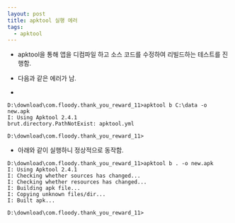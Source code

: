 ```yaml
---
layout: post
title: apktool 실행 에러
tags:
  - apktool
---
```


- apktool을 통해 앱을 디컴파일 하고 소스 코드를 수정하여 리빌드하는 테스트를 진행함.

- 다음과 같은 에러가 남.
-

```
D:\download\com.floody.thank_you_reward_11>apktool b C:\data -o new.apk
I: Using Apktool 2.4.1
brut.directory.PathNotExist: apktool.yml

D:\download\com.floody.thank_you_reward_11>
```

- 아래와 같이 실행하니 정상적으로 동작함.

```
D:\download\com.floody.thank_you_reward_11>apktool b . -o new.apk
I: Using Apktool 2.4.1
I: Checking whether sources has changed...
I: Checking whether resources has changed...
I: Building apk file...
I: Copying unknown files/dir...
I: Built apk...

D:\download\com.floody.thank_you_reward_11>
```
